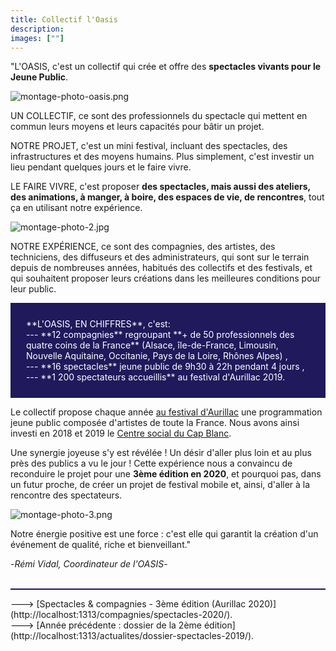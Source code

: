 ```yaml
---
title: Collectif l'Oasis
description: 
images: [""]
---
```


"L'OASIS, c'est un collectif qui crée et offre des **spectacles vivants pour le Jeune Public**.

![montage-photo-oasis.png](/images/montage-photo-oasis.png)

UN COLLECTIF, ce sont des professionnels du spectacle qui mettent en commun leurs moyens et leurs capacités pour bâtir un projet.

NOTRE PROJET, c'est un mini festival, incluant des spectacles, des infrastructures et des moyens humains. Plus simplement, c'est investir un lieu pendant quelques jours et le faire vivre.

LE FAIRE VIVRE, c'est proposer **des spectacles, mais aussi des ateliers, des animations, à manger, à boire, des espaces de vie, de rencontres**, tout ça en utilisant notre expérience.

![montage-photo-2.jpg](/images/montage-photo-2.jpg)


NOTRE EXPÉRIENCE, ce sont des compagnies, des artistes, des techniciens, des diffuseurs et des administrateurs, qui sont sur le terrain depuis de nombreuses années, 
habitués des collectifs et des festivals, et qui souhaitent proposer leurs créations dans les meilleures conditions pour leur public.
<br>
<p style="background-color:#20195c; text-align:left ; padding:25px 25px 25px 25px"><font color="#ffffff"> **L'OASIS, EN CHIFFRES**, c'est: <br>
--- **12 compagnies** regroupant  **+ de 50 professionnels des quatre coins de la France** (Alsace, île-de-France, Limousin, Nouvelle Aquitaine, Occitanie, Pays de la Loire, Rhônes Alpes) , <br>
--- **16 spectacles** jeune public de 9h30 à 22h pendant 4 jours , <br>
---  **1 200 spectateurs accueillis** au festival d'Aurillac 2019.  </font> </p>

Le collectif propose chaque année [au festival d'Aurillac](https://www.culture.gouv.fr/Sites-thematiques/Theatre-spectacles/Actualites/Festival-International-de-Theatre-de-Rue-d-Aurillac) une programmation jeune public composée d'artistes de toute la France. 
Nous avons ainsi investi en 2018 et 2019 le [Centre social du Cap Blanc](https://www.facebook.com/centresocialcapblancaurillac/). 

Une synergie joyeuse s'y est révélée ! Un désir d'aller plus loin et au plus près des publics a vu le jour ! Cette expérience nous a convaincu de reconduire le projet pour une **3ème édition en 2020**, et pourquoi pas, 
dans un futur proche, de créer un projet de festival mobile et, ainsi, d'aller à la rencontre des spectateurs.

![montage-photo-3.png](/images/montage-photo-3.png)

Notre énergie positive est une force : c'est elle qui garantit la création d'un événement de qualité, riche et bienveillant." <br>

-*Rémi Vidal, Coordinateur de l'OASIS*-
<br>
<br>
<hr style="border-top: 1px solid #20195c; ">
---> [Spectacles & compagnies - 3ème édition (Aurillac 2020)](http://localhost:1313/compagnies/spectacles-2020/). <br>
---> [Année précédente : dossier de la 2ème édition](http://localhost:1313/actualites/dossier-spectacles-2019/). <br>